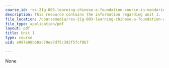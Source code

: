 ```yaml
---
course_id: res-21g-003-learning-chinese-a-foundation-course-in-mandarin-spring-2011
description: This resource contains the information regarding unit 1.
file_location: /coursemedia/res-21g-003-learning-chinese-a-foundation-course-in-mandarin-spring-2011/e997e90bb0ac79ea7d75c3d2f5fcf8b7_MITRES_21G_003S11_unit01.pdf
file_type: application/pdf
layout: pdf
title: Unit 1
type: course
uid: e997e90bb0ac79ea7d75c3d2f5fcf8b7

---
```

None
